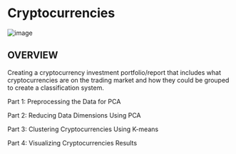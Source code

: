 # Cryptocurrencies

![image](https://user-images.githubusercontent.com/105184244/198962707-0ef5bfee-50d5-44e4-aa44-11b558aef19d.png)

## OVERVIEW

Creating a cryptocurrency investment portfolio/report that includes what cryptocurrencies are on the trading market and how they could be grouped to create a classification system.

Part 1: Preprocessing the Data for PCA

Part 2: Reducing Data Dimensions Using PCA

Part 3: Clustering Cryptocurrencies Using K-means

Part 4: Visualizing Cryptocurrencies Results
